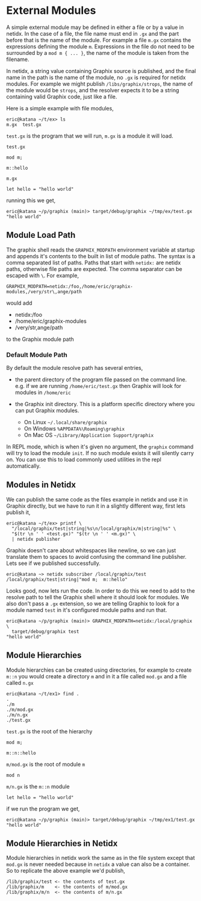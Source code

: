 # External Modules

A simple external module may be defined in either a file or by a value in
netidx. In the case of a file, the file name must end in `.gx` and the part
before that is the name of the module. For example a file `m.gx` contains the
expressions defining the module `m`. Expressions in the file do not need to be
surrounded by a `mod m { ... }`, the name of the module is taken from the
filename.

In netidx, a string value containing Graphix source is published, and the final
name in the path is the name of the module, no `.gx` is required for netidx
modules. For example we might publish `/libs/graphix/strops`, the name of the
module would be `strops`, and the resolver expects it to be a string containing
valid Graphix code, just like a file.

Here is a simple example with file modules,

```
eric@katana ~/t/ex> ls
m.gx  test.gx
```

`test.gx` is the program that we will run, `m.gx` is a module it will load.

`test.gx`
```
mod m;

m::hello
```

`m.gx`
```
let hello = "hello world"
```

running this we get,

```
eric@katana ~/p/graphix (main)> target/debug/graphix ~/tmp/ex/test.gx
"hello world"
```

## Module Load Path

The graphix shell reads the `GRAPHIX_MODPATH` environment variable at startup
and appends it's contents to the built in list of module paths. The syntax is a
comma separated list of paths. Paths that start with `netidx:` are netidx paths,
otherwise file paths are expected. The comma separator can be escaped with `\`.
For example,

```
GRAPHIX_MODPATH=netidx:/foo,/home/eric/graphix-modules,/very/str\,ange/path
```

would add
- netidx:/foo
- /home/eric/graphix-modules
- /very/str,ange/path

to the Graphix module path

### Default Module Path

By default the module resolve path has several entries,
- the parent directory of the program file passed on the command line. e.g. if
  we are running `/home/eric/test.gx` then Graphix will look for modules in
  `/home/eric`

- the Graphix init directory. This is a platform specific directory where you
  can put Graphix modules.
  - On Linux `~/.local/share/graphix`
  - On Windows `%APPDATA%\Roaming\graphix`
  - On Mac OS `~/Library/Application Support/graphix`

In REPL mode, which is when it's given no argument, the `graphix` command will
try to load the module `init`. If no such module exists it will silently carry
on. You can use this to load commonly used utilities in the repl automatically.

## Modules in Netidx

We can publish the same code as the files example in netidx and use it in
Graphix directly, but we have to run it in a slightly different way, first lets
publish it,

```
eric@katana ~/t/ex> printf \
  "/local/graphix/test|string|%s\n/local/graphix/m|string|%s" \
  "$(tr \n ' ' <test.gx)" "$(tr \n ' ' <m.gx)" \
  | netidx publisher
```

Graphix doesn't care about whitespaces like newline, so we can just translate
them to spaces to avoid confusing the command line publisher. Lets see if we
published successfully.

```
eric@katana ~> netidx subscriber /local/graphix/test
/local/graphix/test|string|"mod m;  m::hello"
```

Looks good, now lets run the code. In order to do this we need to add to the
resolve path to tell the Graphix shell where it should look for modules. We also
don't pass a `.gx` extension, so we are telling Graphix to look for a module
named `test` in it's configured module paths and run that.

```
eric@katana ~/p/graphix (main)> GRAPHIX_MODPATH=netidx:/local/graphix \
  target/debug/graphix test
"hello world"
```

## Module Hierarchies

Module hierarchies can be created using directories, for example to create
`m::n` you would create a directory `m` and in it a file called `mod.gx` and a
file called `n.gx`

```
eric@katana ~/t/ex1> find .
.
./m
./m/mod.gx
./m/n.gx
./test.gx
```

`test.gx` is the root of the hierarchy
```
mod m;

m::n::hello
```

`m/mod.gx` is the root of module `m`
```
mod n
```

`m/n.gx` is the `m::n` module
```
let hello = "hello world"
```

if we run the program we get,

```
eric@katana ~/p/graphix (main)> target/debug/graphix ~/tmp/ex1/test.gx
"hello world"
```

## Module Hierarchies in Netidx

Module hierarchies in netidx work the same as in the file system except that
`mod.gx` is never needed because in `netidx` a value can also be a container. So
to replicate the above example we'd publish,

```
/lib/graphix/test <- the contents of test.gx
/lib/graphix/m    <- the contents of m/mod.gx
/lib/graphix/m/n  <- the contents of m/n.gx
```
